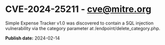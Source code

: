 # CVE-2024-25211 - cve@mitre.org

Simple Expense Tracker v1.0 was discovered to contain a SQL injection vulnerability via the category parameter at /endpoint/delete_category.php.

**Publish date:** 2024-02-14
